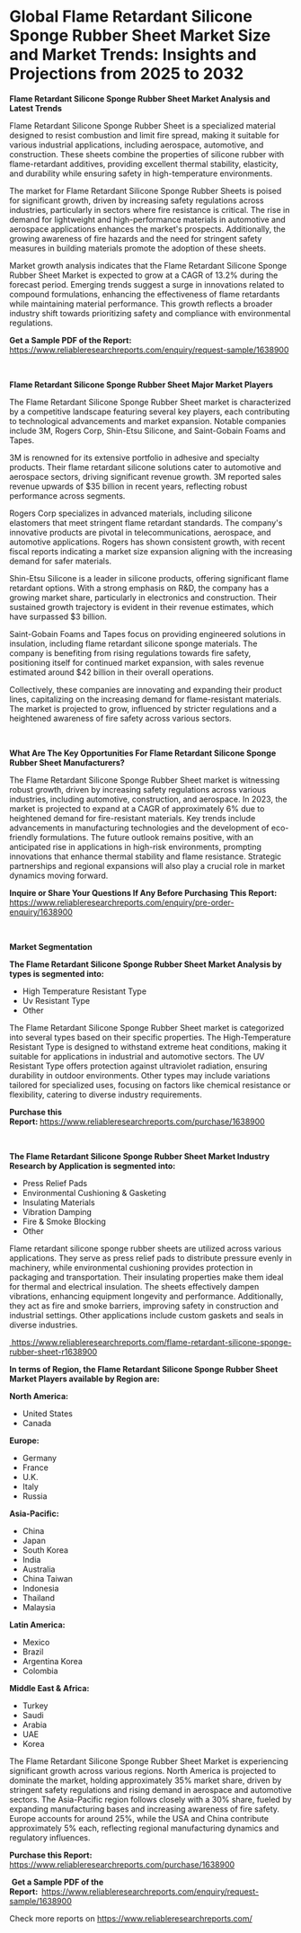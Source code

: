 <p><h1>Global Flame Retardant Silicone Sponge Rubber Sheet Market Size and Market Trends: Insights and Projections from 2025 to 2032</h1></p><p><strong>Flame Retardant Silicone Sponge Rubber Sheet Market Analysis and Latest Trends</strong></p>
<p><p>Flame Retardant Silicone Sponge Rubber Sheet is a specialized material designed to resist combustion and limit fire spread, making it suitable for various industrial applications, including aerospace, automotive, and construction. These sheets combine the properties of silicone rubber with flame-retardant additives, providing excellent thermal stability, elasticity, and durability while ensuring safety in high-temperature environments.</p><p>The market for Flame Retardant Silicone Sponge Rubber Sheets is poised for significant growth, driven by increasing safety regulations across industries, particularly in sectors where fire resistance is critical. The rise in demand for lightweight and high-performance materials in automotive and aerospace applications enhances the market's prospects. Additionally, the growing awareness of fire hazards and the need for stringent safety measures in building materials promote the adoption of these sheets.</p><p>Market growth analysis indicates that the Flame Retardant Silicone Sponge Rubber Sheet Market is expected to grow at a CAGR of 13.2% during the forecast period. Emerging trends suggest a surge in innovations related to compound formulations, enhancing the effectiveness of flame retardants while maintaining material performance. This growth reflects a broader industry shift towards prioritizing safety and compliance with environmental regulations.</p></p>
<p><strong>Get a Sample PDF of the Report:&nbsp;</strong> <a href="https://www.reliableresearchreports.com/enquiry/request-sample/1638900?utm_campaign=3079&utm_medium=2&utm_source=Github&utm_content=ia&utm_term=02042025&utm_id=flame-retardant-silicone-sponge-rubber-sheet">https://www.reliableresearchreports.com/enquiry/request-sample/1638900</a></p>
<p>&nbsp;</p>
<p><strong>Flame Retardant Silicone Sponge Rubber Sheet Major Market Players</strong></p>
<p><p>The Flame Retardant Silicone Sponge Rubber Sheet market is characterized by a competitive landscape featuring several key players, each contributing to technological advancements and market expansion. Notable companies include 3M, Rogers Corp, Shin-Etsu Silicone, and Saint-Gobain Foams and Tapes.</p><p>3M is renowned for its extensive portfolio in adhesive and specialty products. Their flame retardant silicone solutions cater to automotive and aerospace sectors, driving significant revenue growth. 3M reported sales revenue upwards of $35 billion in recent years, reflecting robust performance across segments.</p><p>Rogers Corp specializes in advanced materials, including silicone elastomers that meet stringent flame retardant standards. The company's innovative products are pivotal in telecommunications, aerospace, and automotive applications. Rogers has shown consistent growth, with recent fiscal reports indicating a market size expansion aligning with the increasing demand for safer materials.</p><p>Shin-Etsu Silicone is a leader in silicone products, offering significant flame retardant options. With a strong emphasis on R&D, the company has a growing market share, particularly in electronics and construction. Their sustained growth trajectory is evident in their revenue estimates, which have surpassed $3 billion.</p><p>Saint-Gobain Foams and Tapes focus on providing engineered solutions in insulation, including flame retardant silicone sponge materials. The company is benefiting from rising regulations towards fire safety, positioning itself for continued market expansion, with sales revenue estimated around $42 billion in their overall operations.</p><p>Collectively, these companies are innovating and expanding their product lines, capitalizing on the increasing demand for flame-resistant materials. The market is projected to grow, influenced by stricter regulations and a heightened awareness of fire safety across various sectors.</p></p>
<p>&nbsp;</p>
<p><strong>What Are The Key Opportunities For Flame Retardant Silicone Sponge Rubber Sheet Manufacturers?</strong></p>
<p><p>The Flame Retardant Silicone Sponge Rubber Sheet market is witnessing robust growth, driven by increasing safety regulations across various industries, including automotive, construction, and aerospace. In 2023, the market is projected to expand at a CAGR of approximately 6% due to heightened demand for fire-resistant materials. Key trends include advancements in manufacturing technologies and the development of eco-friendly formulations. The future outlook remains positive, with an anticipated rise in applications in high-risk environments, prompting innovations that enhance thermal stability and flame resistance. Strategic partnerships and regional expansions will also play a crucial role in market dynamics moving forward.</p></p>
<p><strong>Inquire or Share Your Questions If Any Before Purchasing This Report:</strong> <a href="https://www.reliableresearchreports.com/enquiry/pre-order-enquiry/1638900?utm_campaign=3079&utm_medium=2&utm_source=Github&utm_content=ia&utm_term=02042025&utm_id=flame-retardant-silicone-sponge-rubber-sheet">https://www.reliableresearchreports.com/enquiry/pre-order-enquiry/1638900</a></p>
<p>&nbsp;</p>
<p><strong>Market Segmentation</strong></p>
<p><strong>The Flame Retardant Silicone Sponge Rubber Sheet Market Analysis by types is segmented into:</strong></p>
<p><ul><li>High Temperature Resistant Type</li><li>Uv Resistant Type</li><li>Other</li></ul></p>
<p><p>The Flame Retardant Silicone Sponge Rubber Sheet market is categorized into several types based on their specific properties. The High-Temperature Resistant Type is designed to withstand extreme heat conditions, making it suitable for applications in industrial and automotive sectors. The UV Resistant Type offers protection against ultraviolet radiation, ensuring durability in outdoor environments. Other types may include variations tailored for specialized uses, focusing on factors like chemical resistance or flexibility, catering to diverse industry requirements.</p></p>
<p><strong>Purchase this Report:&nbsp;</strong><a href="https://www.reliableresearchreports.com/purchase/1638900?utm_campaign=3079&utm_medium=2&utm_source=Github&utm_content=ia&utm_term=02042025&utm_id=flame-retardant-silicone-sponge-rubber-sheet">https://www.reliableresearchreports.com/purchase/1638900</a></p>
<p>&nbsp;</p>
<p><strong>The Flame Retardant Silicone Sponge Rubber Sheet Market Industry Research by Application is segmented into:</strong></p>
<p><ul><li>Press Relief Pads</li><li>Environmental Cushioning & Gasketing</li><li>Insulating Materials</li><li>Vibration Damping</li><li>Fire & Smoke Blocking</li><li>Other</li></ul></p>
<p><p>Flame retardant silicone sponge rubber sheets are utilized across various applications. They serve as press relief pads to distribute pressure evenly in machinery, while environmental cushioning provides protection in packaging and transportation. Their insulating properties make them ideal for thermal and electrical insulation. The sheets effectively dampen vibrations, enhancing equipment longevity and performance. Additionally, they act as fire and smoke barriers, improving safety in construction and industrial settings. Other applications include custom gaskets and seals in diverse industries.</p></p>
<p><a href="https://www.reliableresearchreports.com/flame-retardant-silicone-sponge-rubber-sheet-r1638900?utm_campaign=3079&utm_medium=2&utm_source=Github&utm_content=ia&utm_term=02042025&utm_id=flame-retardant-silicone-sponge-rubber-sheet">&nbsp;https://www.reliableresearchreports.com/flame-retardant-silicone-sponge-rubber-sheet-r1638900</a></p>
<p><strong>In terms of Region, the Flame Retardant Silicone Sponge Rubber Sheet Market Players available by Region are:</strong></p>
<p>
    <p> <strong> North America: </strong>
        <ul>
            <li>United States</li>
            <li>Canada</li>
        </ul>
        </p> 
    <p> <strong> Europe: </strong>
        <ul>
            <li>Germany</li>
            <li>France</li>
            <li>U.K.</li>
            <li>Italy</li>
            <li>Russia</li>
        </ul>
        </p> 
    <p> <strong> Asia-Pacific: </strong>
        <ul>
            <li>China</li>
            <li>Japan</li>
            <li>South Korea</li>
            <li>India</li>
            <li>Australia</li>
            <li>China Taiwan</li>
            <li>Indonesia</li>
            <li>Thailand</li>
            <li>Malaysia</li>
        </ul>
        </p> 
    <p> <strong> Latin America: </strong>
        <ul>
            <li>Mexico</li>
            <li>Brazil</li>
            <li>Argentina Korea</li>
            <li>Colombia</li>
        </ul>
        </p> 
    <p> <strong> Middle East & Africa: </strong>
        <ul>
            <li>Turkey</li>
            <li>Saudi</li>
            <li>Arabia</li>
            <li>UAE</li>
            <li>Korea</li>
        </ul>
    </p>
    </p>
<p><p>The Flame Retardant Silicone Sponge Rubber Sheet Market is experiencing significant growth across various regions. North America is projected to dominate the market, holding approximately 35% market share, driven by stringent safety regulations and rising demand in aerospace and automotive sectors. The Asia-Pacific region follows closely with a 30% share, fueled by expanding manufacturing bases and increasing awareness of fire safety. Europe accounts for around 25%, while the USA and China contribute approximately 5% each, reflecting regional manufacturing dynamics and regulatory influences.</p></p>
<p><strong>Purchase this Report: </strong><a href="https://www.reliableresearchreports.com/purchase/1638900?utm_campaign=3079&utm_medium=2&utm_source=Github&utm_content=ia&utm_term=02042025&utm_id=flame-retardant-silicone-sponge-rubber-sheet">https://www.reliableresearchreports.com/purchase/1638900</a></p>
<p>&nbsp;<strong>Get a Sample PDF of the Report:&nbsp;&nbsp;</strong><a href="https://www.reliableresearchreports.com/enquiry/request-sample/1638900?utm_campaign=3079&utm_medium=2&utm_source=Github&utm_content=ia&utm_term=02042025&utm_id=flame-retardant-silicone-sponge-rubber-sheet">https://www.reliableresearchreports.com/enquiry/request-sample/1638900</a></p>
<p><strong></strong></p>
<p>Check more reports on <a href="https://www.reliableresearchreports.com/?utm_campaign=3079&utm_medium=2&utm_source=Github&utm_content=ia&utm_term=02042025&utm_id=flame-retardant-silicone-sponge-rubber-sheet">https://www.reliableresearchreports.com/</a></p>